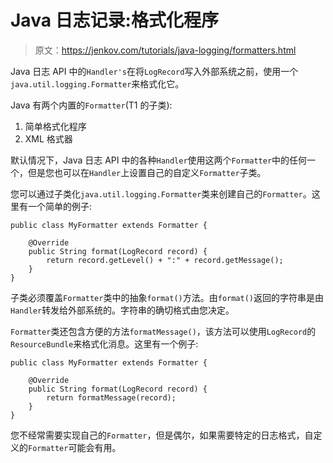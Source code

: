 # Java 日志记录:格式化程序

> 原文：<https://jenkov.com/tutorials/java-logging/formatters.html>

Java 日志 API 中的`Handler's`在将`LogRecord`写入外部系统之前，使用一个`java.util.logging.Formatter`来格式化它。

Java 有两个内置的`Formatter`(T1 的子类):

1.  简单格式化程序
2.  XML 格式器

默认情况下，Java 日志 API 中的各种`Handler`使用这两个`Formatter`中的任何一个，但是您也可以在`Handler`上设置自己的自定义`Formatter`子类。

您可以通过子类化`java.util.logging.Formatter`类来创建自己的`Formatter`。这里有一个简单的例子:

```
public class MyFormatter extends Formatter {

    @Override
    public String format(LogRecord record) {
        return record.getLevel() + ":" + record.getMessage();
    }
}

```

子类必须覆盖`Formatter`类中的抽象`format()`方法。由`format()`返回的字符串是由`Handler`转发给外部系统的。字符串的确切格式由您决定。

`Formatter`类还包含方便的方法`formatMessage()`，该方法可以使用`LogRecord`的`ResourceBundle`来格式化消息。这里有一个例子:

```
public class MyFormatter extends Formatter {

    @Override
    public String format(LogRecord record) {
        return formatMessage(record);
    }
}

```

您不经常需要实现自己的`Formatter`，但是偶尔，如果需要特定的日志格式，自定义的`Formatter`可能会有用。
